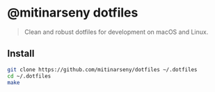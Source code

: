 # @mitinarseny dotfiles
> Clean and robust dotfiles for development on macOS and Linux.

## Install
```sh
git clone https://github.com/mitinarseny/dotfiles ~/.dotfiles
cd ~/.dotfiles
make
```
